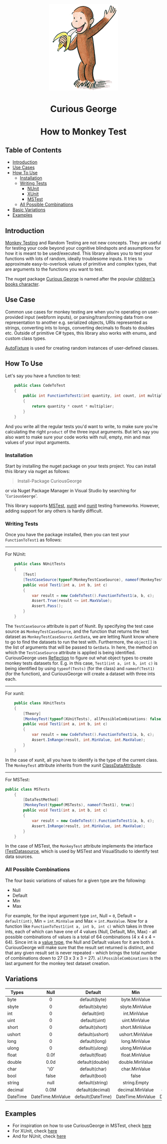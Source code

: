 <p align="center">
    <img src="https://raw.githubusercontent.com/abdulbeard/monkey_testing/master/Curious_George.png"/>
<h1 style="text-align: center">Curious George<h1>
</p>

<p align="center">
How to Monkey Test
</p>

## Table of Contents
* [Introduction](#intro)
* [Use Cases](#usecases)
* [How To Use](#howTo)
    * [Installation](#installation)
    * [Writing Tests](#writingTests)
        * [NUnit](#nunitTests)
        * [XUnit](#xunitTests)
        * [MSTest](#msTests)
    * [All Possible Combinations](#allPossibleCombinations)
* [Basic Variations](#basicVariations)
* [Examples](#examples)

<a id="intro"></a>
## Introduction
[Monkey Testing](https://en.wikipedia.org/wiki/Monkey_testing) and Random Testing are not new concepts. They are useful for testing your code beyond your cognitive blindspots and assumptions for how it is meant to be used/executed.
This library allows you to test your functions with lots of random, ideally troublesome inputs. It tries to approximate easy-to-overlook values of primitive and complex types, that are arguments to the functions you want to test.

The nuget package [Curious George](https://www.nuget.org/packages/CuriousGeorge) is named after the popular [children's books character](https://en.wikipedia.org/wiki/Curious_George).

<a id="usecases"></a>
## Use Case
Common use cases for monkey testing are when you're operating on user-provided input (webform inputs), or parsing/transforming data from one representation to another e.g. serialized objects, URIs represented as strings, converting ints to longs, converting decimals to floats to doubles etc. Outside of primitive C# types, this library also works with enums, and custom class types.

[AutoFixture](https://github.com/AutoFixture/AutoFixture) is used for creating random instances of user-defined classes.

<a id="howTo"></a>
## How To Use
Let's say you have a function to test:
``` csharp
    public class CodeToTest
    {
        public int FunctionToTest1(int quantity, int count, int multiplier)
        {
            return quantity * count * multiplier;
        }
    }
```
And you write all the regular tests you'd want to write, to make sure you're calculating the right `product` of the three input arguments. But let's say you also want to make sure your code works with null, empty, min and max values of your input arguments.

<a id="installation"></a>
### Installation
Start by installing the nuget package on your tests project.
You can install this library via nuget as follows:
> Install-Package CuriousGeorge

or via Nuget Package Manager in Visual Studio by searching for '`CuriousGeorge`'.

This library supports [MSTest](https://en.wikipedia.org/wiki/Visual_Studio_Unit_Testing_Framework), [xunit](https://xunit.github.io/) and [nunit](http://nunit.org/) testing frameworks. However, adding support for any others is hardly difficult.

<a id="writingTests"></a>
### Writing Tests
Once you have the package installed, then you can test your `FunctionToTest1` as follows:

---
<a id="nunitTests"></a>
For NUnit:
``` csharp
    public class NUnitTests
    {
        [Test]
        [TestCaseSource(typeof(MonkeyTestCaseSource), nameof(MonkeyTestCaseSource.GetData), new object[] {typeof(NUnitTests), nameof(Test1), true})]
        public void Test1(int a, int b, int c)
        {
            var result = new CodeToTest().FunctionToTest1(a, b, c);
            Assert.True(result <= int.MaxValue);
            Assert.Pass();
        }
    }
```
The `TestCaseSource` attribute is part of Nunit. By specifying the test case source as `MonkeyTestCaseSource`, and the function that returns the test dataset as `MonkeyTestCaseSource.GetData`, we are letting Nunit know where to go to find the datasets to run the test with. Furthermore, the `object[]` is the list of arguments that will be passed to `GetData`. In here, the method on which the `TestCaseSource` attribute is applied is being identified. CuriousGeorge uses [Reflection](#https://docs.microsoft.com/en-us/dotnet/framework/reflection-and-codedom/reflection) to figure out what object types to create monkey tests datasets for. E.g. in this case, `Test1(int a, int b, int c)` is being identified by using `typeof(Tests)` (for the class) and `nameof(Test1)` (for the function), and CuriousGeorge will create a dataset with three ints each.

---
<a id="xunitTests"></a>
For xunit:
``` csharp
    public class XUnitTests
    {
        [Theory]
        [MonkeyTest(typeof(XUnitTests), allPossibleCombinations: false)]
        public void Test1(int a, int b, int c)
        {
            var result = new CodeToTest().FunctionToTest1(a, b, c);
            Assert.InRange(result, int.MinValue, int.MaxValue);
        }
    }
```
In the case of xunit, all you have to identify is the type of the current class. The `MonkeyTest` attribute inherits from the xunit [ClassDataAttribute](https://github.com/xunit/xunit/blob/master/src/xunit.core/ClassDataAttribute.cs).

---
<a id="msTests"></a>
For MSTest:
``` csharp
public class MSTests
    {
        [DataTestMethod]
        [MonkeyTest(typeof(MSTests), nameof(Test1), true)]
        public void Test1(int a, int b, int c)
        {
            var result = new CodeToTest().FunctionToTest1(a, b, c);
            Assert.InRange(result, int.MinValue, int.MaxValue);
        }
    }
```
In the case of MSTest, the `MonkeyTest` attribute implements the interface [ITestDatasource](https://github.com/Microsoft/testfx/blob/master/src/Adapter/PlatformServices.Interface/ITestDataSource.cs), which is used by MSTest and VisualStudio to identify test data sources.

<a id="allPossibleCombinations"></a>
### All Possible Combinations
The four basic variations of values for a given type are the following:
* Null
* Default
* Min
* Max

For example, for the input argument type `int`, Null = `0`, Default = `default(int)`, Min = `int.MinValue` and Max = `int.MaxValue`. Now for a function like `FunctionToTest1(int a, int b, int c)` which takes in three ints, each of which can have one of 4 values (Null, Default, Min, Max) - all possible combinations of values is a total of 64 combinations (4 x 4 x 4 = 64).
Since int is a [value type](https://docs.microsoft.com/en-us/dotnet/csharp/language-reference/keywords/value-types), the Null and Default values for it are both `0`. 
CuriousGeorge will make sure that the result set returned is distinct, and that any given result set is never repeated - which brings the total number of combinations down to 27 (3 x 3 x 3 = 27).
`allPossibleCombinations` is the last argument for the monkey test dataset creation.

<a id="basicVariations"></a>
## Variations

| Types        | Null          | Default       | Min           | Max       |
| ------------- |:-------------:|:-------------:|:-------------:|:-------------:|
| byte           | 0 | default(byte) |byte.MinValue|byte.MaxValue|
| sbyte           | 0 | default(sbyte) |sbyte.MinValue|sbyte.MaxValue|
| int           | 0 | default(int) |int.MinValue|int.MaxValue|
| uint           | 0 | default(uint) |uint.MinValue|uint.MaxValue|
| short           | 0 | default(short) |short.MinValue|short.MaxValue|
| ushort           | 0 | default(ushort) |ushort.MinValue|ushort.MaxValue|
| long           | 0 | default(long) |long.MinValue|long.MaxValue|
| ulong           | 0 | default(ulong) |ulong.MinValue|ulong.MaxValue|
| float           | 0.0f | default(float) |float.MinValue|float.MaxValue|
| double           | 0.0d | default(double) |double.MinValue|double.MaxValue|
| char           | '\0' | default(char) |char.MinValue|char.MaxValue|
| bool           | false | default(bool) |false|false|
| string           | null | default(string) |string.Empty|[GetStringMax()](https://github.com/abdulbeard/monkey_testing/blob/c3337a3240fae6e4fca573f24f968cc5195b4f83/MonkeyTesting/DataVariationsByType.cs#L135)|
| decimal           | 0.0M | default(decimal) |decimal.MinValue|decimal.MaxValue|
| DateTime           | DateTime.MinValue | default(DateTime) |DateTime.MinValue|DateTime.MaxValue|



<a id="examples"></a>
## Examples
* For inspiration on how to use CuriousGeorge in MSTest, check [here](https://github.com/abdulbeard/monkey_testing/tree/master/MonkeyTesting.Tests.Mstest)
* For XUnit, check [here](https://github.com/abdulbeard/monkey_testing/tree/master/MonkeyTesting.Tests.Xunit)
* And for NUnit, check [here](https://github.com/abdulbeard/monkey_testing/tree/master/MonkeyTesting.Tests.NUnit)



